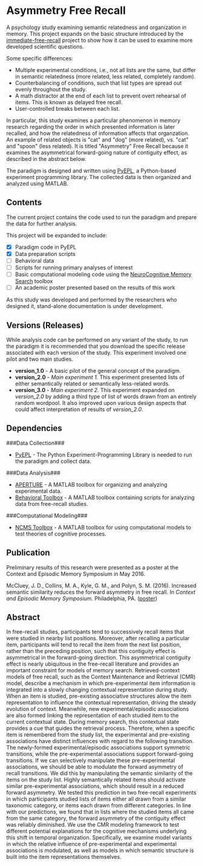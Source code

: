 # Asymmetry Free Recall

A psychology study examining semantic relatedness and organization in memory.  This project expands on the basic structure introduced by the [immediate-free-recall](https://github.com/jmccluey/immediate-free-recall) project to show how it can be used to examine more developed scientific questions.

Some specific differences:
- Multiple experimental conditions, i.e., not all lists are the same, but differ in semantic relatedness (more related, less related, completely random).
- Counterbalancing of conditions, such that list types are spread out evenly throughout the study.
- A math distractor at the end of each list to prevent overt rehearsal of items.  This is known as delayed free recall.
- User-controlled breaks between each list.

In particular, this study examines a particular phenomenon in memory research regarding the order in which presented information is later recalled, and how the relatedness of information affects that organzation.  An example of related objects is "cat" and "dog" (more related), vs. "cat" and "spoon" (less related).  It is titled "Asymmetry" Free Recall because it examines the asymmetrical forward-going nature of contiguity effect, as described in the abstract below.

The paradigm is designed and written using [PyEPL](http://pyepl.sourceforge.net/), a Python-based experiment programming library.  The collected data is then organized and analyzed using MATLAB.

## Contents

The current project contains the code used to run the paradigm and prepare the data for further analysis.

This project will be expanded to include:
- [x] Paradigm code in PyEPL
- [x] Data preparation scripts
- [ ] Behavioral data
- [ ] Scripts for running primary analyses of interest
- [ ] Basic computational modeling code using the [NeuroCognitive Memory Search](https://memory.psy.vanderbilt.edu/w/index.php/NCMS_Toolbox) toolbox
- [ ] An academic poster presented based on the results of this work

As this study was developed and performed by the researchers who designed it, stand-alone documentation is under development.

## Versions (Releases)

While analysis code can be performed on any variant of the study, to run the paradigm it is recommended that you download the specific release associated with each version of the study.  This experiment involved one pilot and two main studies.

- **version_1.0** - A basic pilot of the general concept of the paradigm.
- **version_2.0** - _Main experiment 1._ This experiment presented lists of either semantically related or semantically less-related words.
- **version_3.0** - _Main experiment 2._ This experiment expanded on _version_2.0_ by adding a third type of list of words drawn from an entirely random wordpool.  It also improved upon various design aspects that could affect interpretation of results of _version_2.0_.

## Dependencies

###Data Collection###
- [PyEPL](http://pyepl.sourceforge.net) - The Python Experiment-Programming Library is needed to run the paradigm and collect data.

###Data Analysis###
- [APERTURE](https://github.com/mortonne/aperture) - A MATLAB toolbox for organizing and analyzing experimental data.
- [Behavioral Toolbox](http://memory.psych.upenn.edu/Behavioral_toolbox) - A MATLAB toolbox containing scripts for analyzing data from free-recall studies.

###Computational Modeling###
- [NCMS Toolbox](https://memory.psy.vanderbilt.edu/w/index.php/NCMS_Toolbox) - A MATLAB toolbox for using computational models to test theories of cognitive processes.

## Publication ##

Preliminary results of this research were presented as a poster at the Context and Episodic Memory Symposium in May 2016.

McCluey, J. D., Collins, M. A., Kyle, G. M., and Polyn, S. M. (2016). Increased semantic similarity reduces the forward asymmetry in free recall. In _Context and Episodic Memory Symposium_. Philadelphia, PA. ([poster](https://memory.psy.vanderbilt.edu/files/pubs/McClEtal16.poster.pdf))


## Abstract

In free-recall studies, participants tend to successively recall items that were studied in nearby list positions.  Moreover, after recalling a particular item, participants will tend to recall the item from the next list position, rather than the preceding position, such that this contiguity effect is asymmetrical in the forward-going direction.  This asymmetrical contiguity effect is nearly ubiquitous in the free-recall literature and provides an important constraint for models of memory search.  Retrieved-context models of free recall, such as the Context Maintenance and Retrieval (CMR) model, describe a mechanism in which pre-experimental item information is integrated into a slowly changing contextual representation during study.  When an item is studied, pre-existing associative structures allow the item representation to influence the contextual representation, driving the steady evolution of context.  Meanwhile, new experimental/episodic associations are also formed linking the representation of each studied item to the current contextual state.  During memory search, this contextual state provides a cue that guides the retrieval process.  Therefore, when a specific item is remembered from the study list, the experimental and pre-existing associations have distinct influences with regard to the following transition.  The newly-formed experimental/episodic associations support symmetric transitions, while the pre-experimental associations support forward-going transitions.  If we can selectively manipulate these pre-experimental associations, we should be able to modulate the forward asymmetry of recall transitions. We did this by manipulating the semantic similarity of the items on the study list.  Highly semantically related items should activate similar pre-experimental associations, which should result in a reduced forward asymmetry.  We tested this prediction in two free-recall experiments in which participants studied lists of items either all drawn from a similar taxonomic category, or items each drawn from different categories.  In line with our predictions, we found that in lists where the studied items all came from the same category, the forward asymmetry of the contiguity effect was reliably diminished.  We use the CMR modeling framework to test different potential explanations for the cognitive mechanisms underlying this shift in temporal organization.  Specifically, we examine model variants in which the relative influence of pre-experimental and experimental associations is modulated, as well as models in which semantic structure is built into the item representations themselves.
